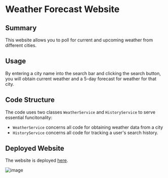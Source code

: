 # Weather Forecast Website

## Summary

This website allows you to poll for current and upcoming weather from different cities.

## Usage

By entering a city name into the search bar and clicking the search button, you will obtain current weather and a 5-day forecast for weather for that city.

## Code Structure

The code uses two classes `WeatherService` and `HistoryService` to serve essential funcitonality:
   - `WeatherService` concerns all code for obtaining weather data from a city
   - `HistoryService` concerns all code for tracking a user's search history.

## Deployed Website

The website is deployed [here](https://weather-api-l614.onrender.com/).

![image](https://github.com/user-attachments/assets/cca5053e-31c2-45f7-a96a-0b380d1bd96b)

